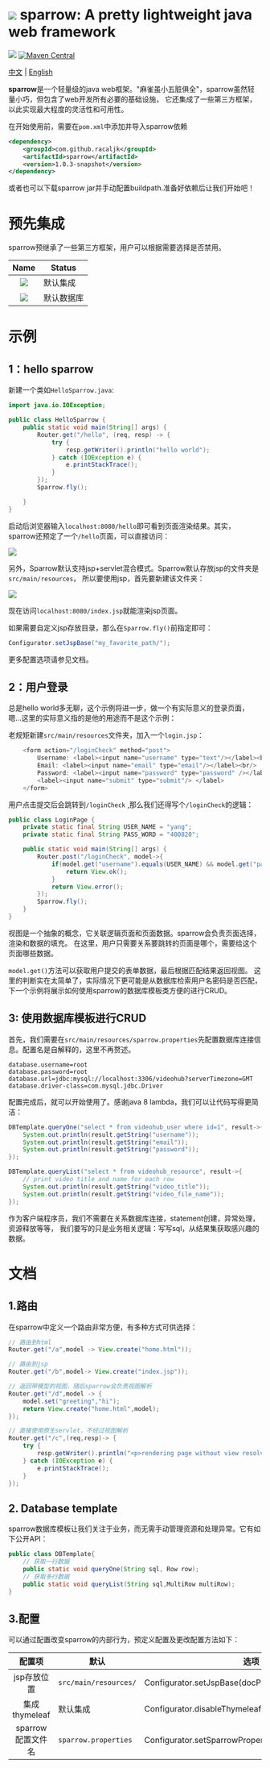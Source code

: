 # ![](docs/sparrow.png) sparrow: A pretty lightweight java web framework

![](https://img.shields.io/badge/project--status-under%20developing-yellow.svg)
[![Maven Central](https://img.shields.io/maven-central/v/com.github.racaljk/sparrow.svg?label=Maven%20Central)](https://search.maven.org/search?q=g:%22com.github.racaljk%22%20AND%20a:%22sparrow%22)

[中文](README_CN.md) |
[English](README.md)

**sparrow**是一个轻量级的java web框架。"麻雀虽小五脏俱全"，sparrow虽然轻量小巧，但包含了web开发所有必要的基础设施，
它还集成了一些第三方框架，以此实现最大程度的灵活性和可用性。

在开始使用前，需要在`pom.xml`中添加并导入sparrow依赖
```xml
<dependency>
    <groupId>com.github.racaljk</groupId>
    <artifactId>sparrow</artifactId>
    <version>1.0.3-snapshot</version>
</dependency>
```
或者也可以下载sparrow jar并手动配置buildpath.准备好依赖后让我们开始吧！

# 预先集成
sparrow预继承了一些第三方框架，用户可以根据需要选择是否禁用。

| Name | Status |
| :---: | ------ |
|![](docs/thymeleaf_logo.png) | 默认集成 |
|![](docs/mysql_logo.png) | 默认数据库 |


# 示例
## 1：hello sparrow

新建一个类如`HelloSparrow.java`:
```java
import java.io.IOException;

public class HelloSparrow {
    public static void main(String[] args) {
        Router.get("/hello", (req, resp) -> {
            try {
                resp.getWriter().println("hello world");
            } catch (IOException e) {
                e.printStackTrace();
            }
        });
        Sparrow.fly();

    }
}
```
启动后浏览器输入`localhost:8080/hello`即可看到页面渲染结果。其实，sparrow还预定了一个`/hello`页面，可以直接访问：

![](docs/hello.png)

另外，Sparrow默认支持jsp+servlet混合模式。Sparrow默认存放jsp的文件夹是`src/main/resources`，
所以要使用jsp，首先要新建该文件夹：

![](docs/jsp_docbase.png)

现在访问`localhost:8080/index.jsp`就能渲染jsp页面。

如果需要自定义jsp存放目录，那么在`Sparrow.fly()`前指定即可：
```java
Configurator.setJspBase("my_favorite_path/");
```
更多配置选项请参见文档。

## 2：用户登录
总是hello world多无聊，这个示例将进一步，做一个有实际意义的登录页面，嗯...这里的实际意义指的是他的用途而不是这个示例：

老规矩新建`src/main/resources`文件夹，加入一个`login.jsp`：
```java
    <form action="/loginCheck" method="post">
        Username: <label><input name="username" type="text"/></label><br/>
        Email: <label><input name="email" type="email"/></label><br/>
        Password: <label><input name="password" type="password" /></label><br/>
        <label><input name="submit" type="submit"/> </label>
    </form>
```
用户点击提交后会跳转到`/loginCheck` ,那么我们还得写个`/loginCheck`的逻辑：
```java
public class LoginPage {
    private static final String USER_NAME = "yang";
    private static final String PASS_WORD = "400820";

    public static void main(String[] args) {
        Router.post("/loginCheck", model->{
            if(model.get("username").equals(USER_NAME) && model.get("password").equals(PASS_WORD)){
                return View.ok();
            }
            return View.error();
        });
        Sparrow.fly();
    }
}
```
视图是一个抽象的概念，它关联逻辑页面和页面数据。sparrow会负责页面选择，渲染和数据的填充。
在这里，用户只需要关系要跳转的页面是哪个，需要给这个页面哪些数据。

`model.get()`方法可以获取用户提交的表单数据，最后根据匹配结果返回视图。
这里的判断实在太简单了，实际情况下更可能是从数据库检索用户名密码是否匹配，
下一个示例将展示如何使用sparrow的数据库模板类方便的进行CRUD。

## 3: 使用数据库模板进行CRUD
首先，我们需要在`src/main/resources/sparrow.properties`先配置数据库连接信息。配置名是自解释的，这里不再赘述。
```properties
database.username=root
database.password=root
database.url=jdbc:mysql://localhost:3306/videohub?serverTimezone=GMT
database.driver-class=com.mysql.jdbc.Driver
```
配置完成后，就可以开始使用了。感谢java 8 lambda，我们可以让代码写得更简洁：
```java
DBTemplate.queryOne("select * from videohub_user where id=1", result->{
    System.out.println(result.getString("username"));
    System.out.println(result.getString("email"));
    System.out.println(result.getString("password"));
});

DBTemplate.queryList("select * from videohub_resource", result->{
    // print video title and name for each row
    System.out.println(result.getString("video_title"));
    System.out.println(result.getString("video_file_name"));
});
```
作为客户端程序员，我们不需要在关系数据库连接，statement创建，异常处理，资源释放等等，
我们要写的只是业务相关逻辑：写写sql，从结果集获取感兴趣的数据。

# 文档
## 1.路由
在sparrow中定义一个路由非常方便，有多种方式可供选择：
```java
// 路由到html
Router.get("/a",model -> View.create("home.html"));
```
```java
// 路由到jsp
Router.get("/b",model-> View.create("index.jsp"));
```
```java
// 返回带模型的视图，随后sparrow会负责视图解析
Router.get("/d",model -> {
    model.set("greeting","hi");
    return View.create("home.html",model);
});
```
```java
// 直接使用原生servlet，不经过视图解析
Router.get("/c",(req,resp)-> {
    try {
        resp.getWriter().println("<p>rendering page without view resolving</p>");
    } catch (IOException e) {
        e.printStackTrace();
    }
});
```

## 2. Database template
sparrow数据库模板让我们关注于业务，而无需手动管理资源和处理异常。它有如下公开API：
```java
public class DBTemplate{
    // 获取一行数据
    public static void queryOne(String sql, Row row);
    // 获取多行数据
    public static void queryList(String sql,MultiRow multiRow);
}
```

## 3.配置
可以通过配置改变sparrow的内部行为，预定义配置及更改配置方法如下：

| 配置项 | 默认 | 选项 |
| :-----: | ----- | ----- |
| jsp存放位置 | `src/main/resources/` | Configurator.setJspBase(docPath) |
| 集成thymeleaf | 默认集成 | Configurator.disableThymeleaf() |
| sparrow配置文件名 | `sparrow.properties` | Configurator.setSparrowProperties(propertiesFileName) |
